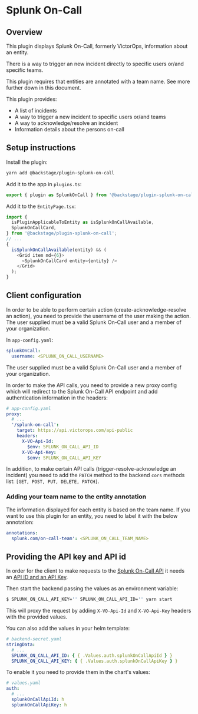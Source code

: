 # Splunk On-Call

## Overview

This plugin displays Splunk On-Call, formerly VictorOps, information about an entity.

There is a way to trigger an new incident directly to specific users or/and specific teams.

This plugin requires that entities are annotated with a team name. See more further down in this document.

This plugin provides:

- A list of incidents
- A way to trigger a new incident to specific users or/and teams
- A way to acknowledge/resolve an incident
- Information details about the persons on-call

## Setup instructions

Install the plugin:

```bash
yarn add @backstage/plugin-splunk-on-call
```

Add it to the app in `plugins.ts`:

```ts
export { plugin as SplunkOnCall } from '@backstage/plugin-splunk-on-call';
```

Add it to the `EntityPage.tsx`:

```ts
import {
  isPluginApplicableToEntity as isSplunkOnCallAvailable,
  SplunkOnCallCard,
} from '@backstage/plugin-splunk-on-call';
// ...
{
  isSplunkOnCallAvailable(entity) && (
    <Grid item md={6}>
      <SplunkOnCallCard entity={entity} />
    </Grid>
  );
}
```

## Client configuration

In order to be able to perform certain action (create-acknowledge-resolve an action), you need to provide the username of the user making the action.
The user supplied must be a valid Splunk On-Call user and a member of your organization.

In `app-config.yaml`:

```yaml
splunkOnCall:
  username: <SPLUNK_ON_CALL_USERNAME>
```

The user supplied must be a valid Splunk On-Call user and a member of your organization.

In order to make the API calls, you need to provide a new proxy config which will redirect to the Splunk On-Call API endpoint and add authentication information in the headers:

```yaml
# app-config.yaml
proxy:
  # ...
  '/splunk-on-call':
    target: https://api.victorops.com/api-public
    headers:
      X-VO-Api-Id:
        $env: SPLUNK_ON_CALL_API_ID
      X-VO-Api-Key:
        $env: SPLUNK_ON_CALL_API_KEY
```

In addition, to make certain API calls (trigger-resolve-acknowledge an incident) you need to add the `PATCH` method to the backend `cors` methods list: `[GET, POST, PUT, DELETE, PATCH]`.

### Adding your team name to the entity annotation

The information displayed for each entity is based on the team name.
If you want to use this plugin for an entity, you need to label it with the below annotation:

```yaml
annotations:
  splunk.com/on-call-team': <SPLUNK_ON_CALL_TEAM_NAME>
```

## Providing the API key and API id

In order for the client to make requests to the [Splunk On-Call API](https://portal.victorops.com/public/api-docs.html#/) it needs an [API ID and an API Key](https://help.victorops.com/knowledge-base/api/).

Then start the backend passing the values as an environment variable:

```bash
$ SPLUNK_ON_CALL_API_KEY='' SPLUNK_ON_CALL_API_ID='' yarn start
```

This will proxy the request by adding `X-VO-Api-Id` and `X-VO-Api-Key` headers with the provided values.

You can also add the values in your helm template:

```yaml
# backend-secret.yaml
stringData:
  # ...
  SPLUNK_ON_CALL_API_ID: { { .Values.auth.splunkOnCallApiId } }
  SPLUNK_ON_CALL_API_KEY: { { .Values.auth.splunkOnCallApiKey } }
```

To enable it you need to provide them in the chart's values:

```yaml
# values.yaml
auth:
  # ...
  splunkOnCallApiId: h
  splunkOnCallApiKey: h
```
